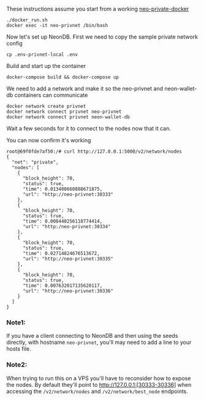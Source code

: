 
These instructions assume you start from a working [neo-private-docker](https://github.com/CityOfZion/neo-privatenet-docker)

```
./docker_run.sh
docker exec -it neo-privnet /bin/bash
```

Now let's set up NeonDB. First we need to copy the sample private network config
```
cp .env-privnet-local .env
```

Build and start up the container
```
docker-compose build && docker-compose up
```

We need to add a network and make it so the neo-privnet and neon-wallet-db containers can communicate
```
docker network create privnet
docker network connect privnet neo-privnet
docker network connect privnet neon-wallet-db
```

Wait a few seconds for it to connect to the nodes now that it can.

You can now confirm it's working
```
root@69f0fde7af50:/# curl http://127.0.0.1:5000/v2/network/nodes
{
  "net": "private",
  "nodes": [
    {
      "block_height": 70,
      "status": true,
      "time": 0.013408660888671875,
      "url": "http://neo-privnet:30333"
    },
    {
      "block_height": 70,
      "status": true,
      "time": 0.008440256118774414,
      "url": "http:/neo-privnet:30334"
    },
    {
      "block_height": 70,
      "status": true,
      "time": 0.02714824676513672,
      "url": "http://neo-privnet:30335"
    },
    {
      "block_height": 70,
      "status": true,
      "time": 0.007632017135620117,
      "url": "http://neo-privnet:30336"
    }
  ]
}
```

### Note1:
If you have a client connecting to NeonDB and then using the seeds directly, with hostname `neo-privnet`, you'll may need to add a line to your hosts file.

### Note2:
When trying to run this on a VPS you'll have to reconsider how to expose the nodes. By default they'll point to http://127.0.0.1:[30333-30336] when accessing the `/v2/network/nodes` and `/v2/network/best_node` endpoints.
